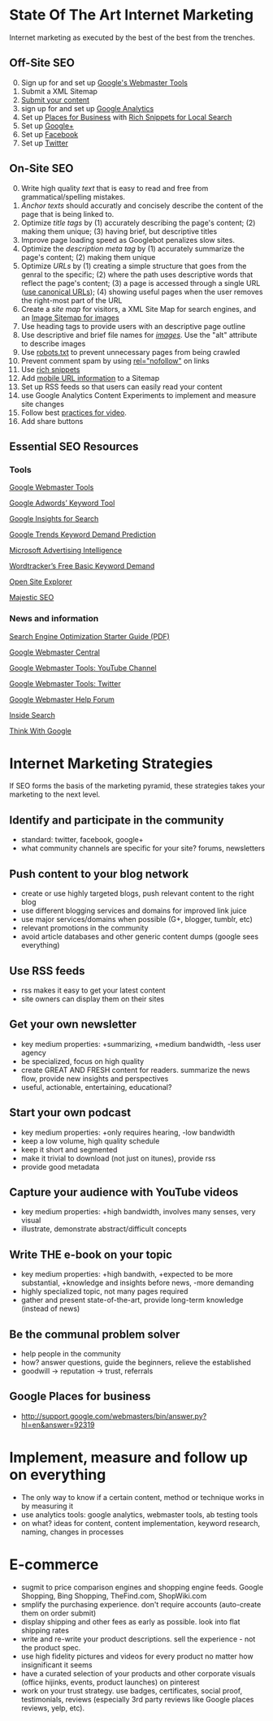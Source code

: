# State Of The Art Internet Marketing

Internet marketing as executed by the best of the best from the trenches.

## Off-Site SEO
0. Sign up for and set up [Google's Webmaster Tools](http://www.google.com/webmasters/)
  0. Submit a XML Sitemap
0. [Submit your content](http://www.google.com/submityourcontent/)
0. sign up for and set up [Google Analytics](http://www.google.com/analytics/)
0. Set up [Places for Business](www.google.com/placesforbusiness/) with [Rich Snippets for Local Search](http://maps.google.com/help/maps/richsnippetslocal/)
0. Set up [Google+](http://www.google.com/intl/sv_ALL/+/business/)
0. Set up [Facebook](http://www.facebook.com/pages/create.php)
0. Set up [Twitter](https://twitter.com/)

## On-Site SEO
0. Write high quality *text* that is easy to read and free from grammatical/spelling mistakes.
0. *Anchor texts* should accuratly and concisely describe the content of the page that is being linked to.
0. Optimize *title tags* by (1) accurately describing the page's content; (2) making them unique; (3) having brief, but descriptive titles
0. Improve page loading speed as Googlebot penalizes slow sites.
0. Optimize the *description meta tag* by (1) accurately summarize the page's content; (2) making them unique
0. Optimize *URLs* by (1) creating a simple structure that goes from the genral to the specific; (2) where the path uses descriptive words that reflect the page's content; (3) a page is accessed through a single URL ([use canonical URLs](http://support.google.com/webmasters/bin/answer.py?hl=en&answer=139394)); (4) showing useful pages when the user removes the right-most part of the URL
0. Create a *site map* for visitors, a XML Site Map for search engines, and an [Image Sitemap for images](http://support.google.com/webmasters/bin/answer.py?hl=en&answer=178636)
0. Use heading tags to provide users with an descriptive page outline
0. Use descriptive and brief file names for [*images*](http://support.google.com/webmasters/bin/answer.py?hl=en&answer=114016). Use the "alt" attribute to describe images
0. Use [robots.txt](http://support.google.com/webmasters/bin/answer.py?hl=en&answer=156449) to prevent unnecessary pages from being crawled
0. Prevent comment spam by using [rel="nofollow"](http://support.google.com/webmasters/bin/answer.py?hl=en&answer=81749) on links
0. Use [rich snippets](http://support.google.com/webmasters/bin/answer.py?hl=en&answer=99170)
0. Add [mobile URL information](http://support.google.com/webmasters/bin/answer.py?hl=en&answer=34648) to a Sitemap
0. Set up RSS feeds so that users can easily read your content
0. use Google Analytics Content Experiments to implement and measure site changes
0. Follow best [practices for video](http://support.google.com/webmasters/bin/answer.py?hl=en&answer=156442).
0. Add share buttons

## Essential SEO Resources

### Tools
[Google Webmaster Tools](http://www.google.com/webmasters/)

[Google Adwords’ Keyword Tool](https://adwords.google.com/select/KeywordToolExternal)

[Google Insights for Search](http://www.google.com/insights/search/)

[Google Trends Keyword Demand Prediction](http://www.google.com/trends)

[Microsoft Advertising Intelligence](http://advertising.microsoft.com/small-business/adcenter-downloads/microsoft-advertising-intelligence)

[Wordtracker’s Free Basic Keyword Demand](https://freekeywords.wordtracker.com/)

[Open Site Explorer](http://www.opensiteexplorer.org/)

[Majestic SEO](http://www.majesticseo.com/)

### News and information
[Search Engine Optimization Starter Guide (PDF)](http://static.googleusercontent.com/external_content/untrusted_dlcp/www.google.com/sv//webmasters/docs/search-engine-optimization-starter-guide.pdf)

[Google Webmaster Central](http://googlewebmastercentral.blogspot.se/)

[Google Webmaster Tools: YouTube Channel](http://www.youtube.com/user/GoogleWebmasterHelp)

[Google Webmaster Tools: Twitter](https://twitter.com/googlewmc)

[Google Webmaster Help Forum](https://productforums.google.com/forum/#!forum/webmasters)

[Inside Search](http://insidesearch.blogspot.se/)

[Think With Google](http://thinkwithgoogle.blogspot.se/)

# Internet Marketing Strategies

If SEO forms the basis of the marketing pyramid, these strategies takes your marketing to the next level.

## Identify and participate in the community
* standard: twitter, facebook, google+
* what community channels are specific for your site? forums, newsletters

## Push content to your blog network
* create or use highly targeted blogs, push relevant content to the right blog
* use different blogging services and domains for improved link juice
* use major services/domains when possible (G+, blogger, tumblr, etc)
* relevant promotions in the community
* avoid article databases and other generic content dumps (google sees everything)

## Use RSS feeds
* rss makes it easy to get your latest content
* site owners can display them on their sites

## Get your own newsletter
* key medium properties: +summarizing, +medium bandwidth, -less user agency
* be specialized, focus on high quality
* create GREAT AND FRESH content for readers. summarize the news flow, provide new insights and perspectives
* useful, actionable, entertaining, educational?

## Start your own podcast
* key medium properties: +only requires hearing, -low bandwidth
* keep a low volume, high quality schedule
* keep it short and segmented
* make it trivial to download (not just on itunes), provide rss
* provide good metadata

## Capture your audience with YouTube videos
* key medium properties: +high bandwidth, involves many senses, very visual
* illustrate, demonstrate abstract/difficult concepts

## Write THE e-book on your topic
* key medium properties: +high bandwith, +expected to be more substantial, +knowledge and insights before news, -more demanding
* highly specialized topic, not many pages required
* gather and present state-of-the-art, provide long-term knowledge (instead of news)

## Be the communal problem solver
* help people in the community
* how? answer questions, guide the beginners, relieve the established
* goodwill -> reputation -> trust, referrals

## Google Places for business
* http://support.google.com/webmasters/bin/answer.py?hl=en&answer=92319

# Implement, measure and follow up on everything
* The only way to know if a certain content, method or technique works in by measuring it
* use analytics tools: google analytics, webmaster tools, ab testing tools
* on what? ideas for content, content implementation, keyword research, naming, changes in processes

# E-commerce
* sugmit to price comparison engines and shopping engine feeds. Google Shopping, Bing Shopping, TheFind.com, ShopWiki.com
* smplify the purchasing experience. don't require accounts (auto-create them on order submit)
* display shipping and other fees as early as possible. look into flat shipping rates
* write and re-write your product descriptions. sell the experience - not the product spec.
* use high fidelity pictures and videos for every product no matter how insignificant it seems
* have a curated selection of your products and other corporate visuals (office hijinks, events, product launches) on pinterest
* work on your trust strategy. use badges, certificates, social proof, testimonials, reviews (especially 3rd party reviews like Google places reviews, yelp, etc).
